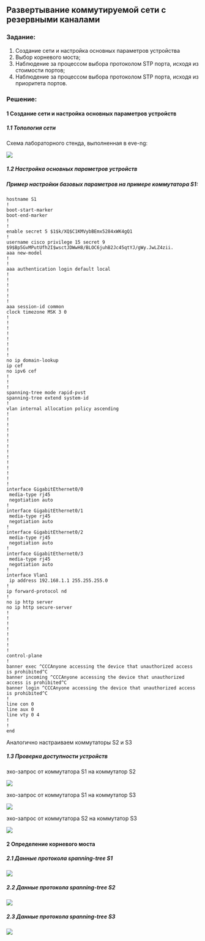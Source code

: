 ## Развертывание коммутируемой сети с резервными каналами
###  Задание:

  1. Создание сети и настройка основных параметров устройства
  2. Выбор корневого моста;
  3. Наблюдение за процессом выбора протоколом STP порта, исходя из стоимости портов;
  4. Наблюдение за процессом выбора протоколом STP порта, исходя из приоритета портов.
###  Решение:

#### 1 Создание сети и настройка основных параметров устройств
##### 1.1 Топология сети
 
Cхема лабораторного стенда, выполненная в eve-ng:

![](Lab2.png)

##### 1.2 Настройка основных параметров устройств
#####  Пример настройки базовых параметров на примере коммутатора S1:
```
hostname S1
!
boot-start-marker
boot-end-marker
!
!
enable secret 5 $1$k/XQ$C1KMVybBEmx5284xWK4gQ1
!
username cisco privilege 15 secret 9 $9$Bp5GvMPutUfh2I$wsctJDWwH8/BLOC6juhB2Jc45qtYJ/gWy.JwLZ4zii.
aaa new-model
!
!
aaa authentication login default local
!
!
!
!
!
!
aaa session-id common
clock timezone MSK 3 0
!
!
!
!
!
!
!
!
no ip domain-lookup
ip cef
no ipv6 cef
!
!
!
spanning-tree mode rapid-pvst
spanning-tree extend system-id
!
vlan internal allocation policy ascending
!
!
!
!
!
!
!
!
!
!
!
!
!
!
interface GigabitEthernet0/0
 media-type rj45
 negotiation auto
!
interface GigabitEthernet0/1
 media-type rj45
 negotiation auto
!
interface GigabitEthernet0/2
 media-type rj45
 negotiation auto
!
interface GigabitEthernet0/3
 media-type rj45
 negotiation auto
!
interface Vlan1
 ip address 192.168.1.1 255.255.255.0
!
ip forward-protocol nd
!
no ip http server
no ip http secure-server
!
!
!
!
!
!
!
!
control-plane
!
banner exec ^CCCAnyone accessing the device that unauthorized access is prohibited^C
banner incoming ^CCCAnyone accessing the device that unauthorized access is prohibited^C
banner login ^CCCAnyone accessing the device that unauthorized access is prohibited^C
!
line con 0
line aux 0
line vty 0 4
!
!
end
```
Аналогично настраиваем коммутаторы S2 и S3
##### 1.3 Проверка доступности устройств
эхо-запрос от коммутатора S1 на коммутатор S2

![](Ping_S1_S2.png)

эхо-запрос от коммутатора S1 на коммутатор S3

![](Ping_S1_S3.png)

эхо-запрос от коммутатора S2 на коммутатор S3

![](Ping_S2_S3.png)

#### 2 Определение корневого моста
##### 2.1 Данные протокола spanning-tree S1

![](sh_STP_S1.png)

##### 2.2 Данные протокола spanning-tree S2

![](sh_STP_S2.png)

##### 2.3 Данные протокола spanning-tree S3

![](sh_STP_S3.png)

